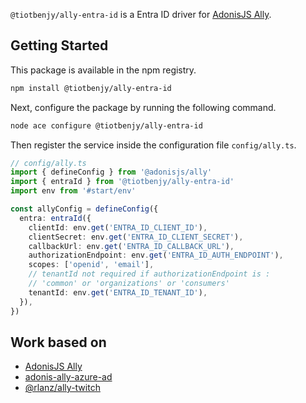 `@tiotbenjy/ally-entra-id` is a Entra ID driver for [AdonisJS Ally](https://docs.adonisjs.com/guides/social-auth).

## Getting Started

This package is available in the npm registry.

```bash
npm install @tiotbenjy/ally-entra-id
```

Next, configure the package by running the following command.

```bash
node ace configure @tiotbenjy/ally-entra-id
```

Then register the service inside the configuration file `config/ally.ts`.

```ts
// config/ally.ts
import { defineConfig } from '@adonisjs/ally'
import { entraId } from '@tiotbenjy/ally-entra-id'
import env from '#start/env'

const allyConfig = defineConfig({
  entra: entraId({
    clientId: env.get('ENTRA_ID_CLIENT_ID'),
    clientSecret: env.get('ENTRA_ID_CLIENT_SECRET'),
    callbackUrl: env.get('ENTRA_ID_CALLBACK_URL'),
    authorizationEndpoint: env.get('ENTRA_ID_AUTH_ENDPOINT'),
    scopes: ['openid', 'email'],
    // tenantId not required if authorizationEndpoint is :
    // 'common' or 'organizations' or 'consumers'
    tenantId: env.get('ENTRA_ID_TENANT_ID'),
  }),
})
```

## Work based on

- [AdonisJS Ally](https://v6-alpha.adonisjs.com/docs/social_auth)
- [adonis-ally-azure-ad](https://github.com/AlexanderYW/adonis-ally-azure-ad/tree/main)
- [@rlanz/ally-twitch](https://github.com/RomainLanz/ally-twitch)
